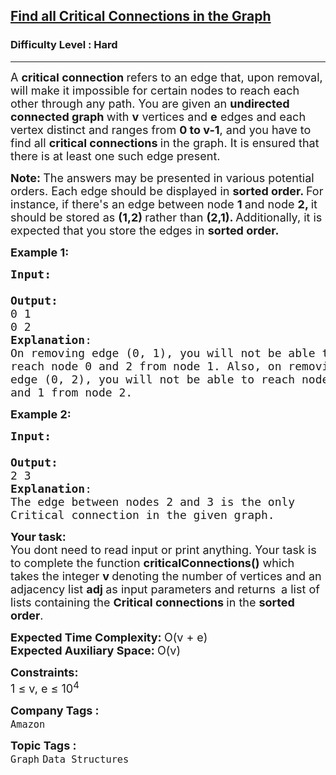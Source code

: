 <h2><a href="https://www.geeksforgeeks.org/problems/critical-connections/0">Find all Critical Connections in the Graph</a></h2><h3>Difficulty Level : Hard</h3><hr><div class="problems_problem_content__Xm_eO"><p><span style="font-size: 18px;">A <strong>critical connection </strong>refers to an edge that, upon removal, will make it impossible for certain nodes to reach each other through any path. You are given an <strong>undirected connected graph </strong>with <strong>v</strong> vertices and <strong>e</strong> edges and each vertex distinct and ranges from <strong>0 to v-1</strong>, and you have to find all <strong>critical connections </strong>in the graph. It is ensured that there is at least one such edge present.</span></p>
<p><span style="font-size: 18px;"><strong>Note: </strong>The answers may be presented in various potential orders. Each edge should be displayed in <strong>sorted order. </strong>For instance, if there's an edge between node <strong>1 </strong>and node <strong>2, </strong>it should be stored as <strong>(1,2) </strong>rather than <strong>(2,1). </strong>Additionally, it is expected that you store the edges in <strong>sorted order.</strong></span></p>
<p><strong style="font-size: 18px;">Example 1:</strong></p>
<pre><span style="font-size: 18px;"><strong>Input:</strong>
</span><img src="https://media.geeksforgeeks.org/img-practice/PROD/addEditProblem/706303/Web/Other/bbe726f7-e9f7-4a0c-b9fa-c649299d9784_1685087730.png" alt=""><span style="font-size: 18px;">
<strong>Output:</strong>
0 1
0 2
<strong>Explanation</strong>: 
On removing edge (0, 1), you will not be able to<br>reach node 0 and 2 from node 1. Also, on removing<br>edge (0, 2), you will not be able to reach node 0<br>and 1 from node 2.<br></span></pre>
<p><span style="font-size: 18px;"><strong>Example 2:</strong></span></p>
<pre><span style="font-size: 18px;"><strong>Input:</strong>
</span><img src="https://media.geeksforgeeks.org/img-practice/PROD/addEditProblem/706303/Web/Other/730505a5-24f6-41de-bd11-84a0a9e56d49_1685087731.png" alt=""><span style="font-size: 18px;">
<strong>Output:</strong>
2 3
<strong>Explanation</strong>:
The edge between nodes 2 and 3 is the only
Critical connection in the given graph.</span>
</pre>
<p><span style="font-size: 18px;"><strong>Your task:</strong><br>You dont need to read input or print anything. Your task is to complete the function <strong>criticalConnections()</strong>&nbsp;which takes the integer <strong>v </strong>denoting the number of vertices and an adjacency list <strong>adj </strong>as input parameters and returns </span>&nbsp;<span style="font-size: 18px;">a list of lists containing the <strong>Critical connections </strong>in the <strong>sorted order</strong>.</span></p>
<p><span style="font-size: 18px;"><strong>Expected Time Complexity:&nbsp;</strong>O(v + e)<br><strong>Expected Auxiliary Space:&nbsp;</strong>O(v)</span></p>
<p><span style="font-size: 18px;"><strong>Constraints:</strong><br>1 ≤ v, e ≤ 10<sup>4<br></sup></span></p></div><p><span style=font-size:18px><strong>Company Tags : </strong><br><code>Amazon</code>&nbsp;<br><p><span style=font-size:18px><strong>Topic Tags : </strong><br><code>Graph</code>&nbsp;<code>Data Structures</code>&nbsp;